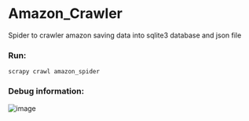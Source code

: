 # Amazon_Crawler
Spider to crawler amazon saving data into sqlite3 database and json file


### Run:

    scrapy crawl amazon_spider
  
 
 
 ### Debug information:
 
 ![image](https://user-images.githubusercontent.com/88283829/221381209-1021a215-4f6a-4796-89f1-24a0e4c2848a.png)

